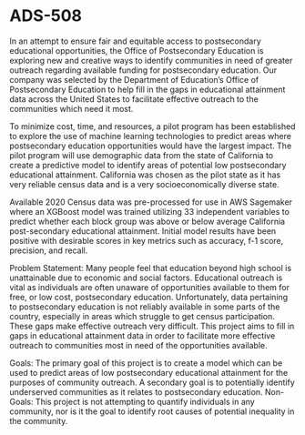# ADS-508

In an attempt to ensure fair and equitable access to postsecondary educational opportunities, the Office of Postsecondary Education is exploring new and creative ways to identify communities in need of greater outreach regarding available funding for postsecondary education.  Our company was selected by the Department of Education’s Office of Postsecondary Education to help fill in the gaps in educational attainment data across the United States to facilitate effective outreach to the communities which need it most.  

To minimize cost, time, and resources, a pilot program has been established to explore the use of machine learning technologies to predict areas where postsecondary education opportunities would have the largest impact.  The pilot program will use demographic data from the state of California to create a predictive model to identify areas of potential low postsecondary educational attainment.  California was chosen as the pilot state as it has very reliable census data and is a very socioeconomically diverse state.

Available 2020 Census data was pre-processed for use in AWS Sagemaker where an XGBoost model was trained utilizing 33 independent variables to predict whether each block group was above or below average California post-secondary educational attainment.  Initial model results have been positive with desirable scores in key metrics such as accuracy, f-1 score, precision, and recall.

Problem Statement:
Many people feel that education beyond high school is unattainable due to economic and social factors.  Educational outreach is vital as individuals are often unaware of opportunities available to them for free, or low cost, postsecondary education.  Unfortunately, data pertaining to postsecondary education is not reliably available in some parts of the country, especially in areas which struggle to get census participation.  These gaps make effective outreach very difficult.  This project aims to fill in gaps in educational attainment data in order to facilitate more effective outreach to communities most in need of the opportunities available.

Goals:
The primary goal of this project is to create a model which can be used to predict areas of low postsecondary educational attainment for the purposes of community outreach.  A secondary goal is to potentially identify underserved communities as it relates to postsecondary education. 
Non-Goals:
This project is not attempting to quantify individuals in any community, nor is it the goal to identify root causes of potential inequality in the community.
